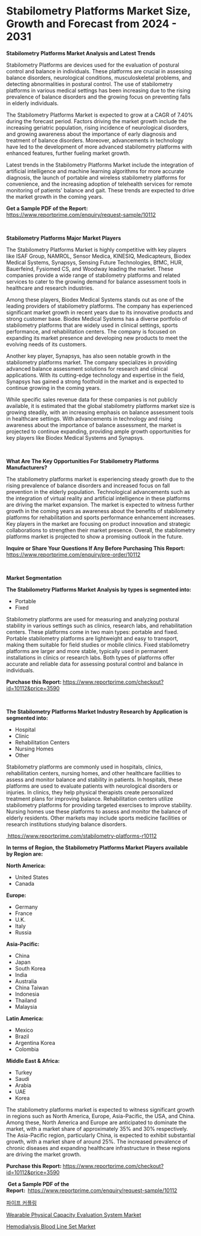 <p><h1>Stabilometry Platforms Market Size, Growth and Forecast from 2024 - 2031</h1></p><p><strong>Stabilometry Platforms Market Analysis and Latest Trends</strong></p>
<p><p>Stabilometry Platforms are devices used for the evaluation of postural control and balance in individuals. These platforms are crucial in assessing balance disorders, neurological conditions, musculoskeletal problems, and detecting abnormalities in postural control. The use of stabilometry platforms in various medical settings has been increasing due to the rising prevalence of balance disorders and the growing focus on preventing falls in elderly individuals.</p><p>The Stabilometry Platforms Market is expected to grow at a CAGR of 7.40% during the forecast period. Factors driving the market growth include the increasing geriatric population, rising incidence of neurological disorders, and growing awareness about the importance of early diagnosis and treatment of balance disorders. Moreover, advancements in technology have led to the development of more advanced stabilometry platforms with enhanced features, further fueling market growth.</p><p>Latest trends in the Stabilometry Platforms Market include the integration of artificial intelligence and machine learning algorithms for more accurate diagnosis, the launch of portable and wireless stabilometry platforms for convenience, and the increasing adoption of telehealth services for remote monitoring of patients' balance and gait. These trends are expected to drive the market growth in the coming years.</p></p>
<p><strong>Get a Sample PDF of the Report:&nbsp;</strong> <a href="https://www.reportprime.com/enquiry/request-sample/10112">https://www.reportprime.com/enquiry/request-sample/10112</a></p>
<p>&nbsp;</p>
<p><strong>Stabilometry Platforms Major Market Players</strong></p>
<p><p>The Stabilometry Platforms Market is highly competitive with key players like ISAF Group, NAMROL, Sensor Medica, KINESIQ, Medicapteurs, Biodex Medical Systems, Synapsys, Sensing Future Technologies, BfMC, HUR, Bauerfeind, Fysiomed CS, and Woodway leading the market. These companies provide a wide range of stabilometry platforms and related services to cater to the growing demand for balance assessment tools in healthcare and research industries.</p><p>Among these players, Biodex Medical Systems stands out as one of the leading providers of stabilometry platforms. The company has experienced significant market growth in recent years due to its innovative products and strong customer base. Biodex Medical Systems has a diverse portfolio of stabilometry platforms that are widely used in clinical settings, sports performance, and rehabilitation centers. The company is focused on expanding its market presence and developing new products to meet the evolving needs of its customers.</p><p>Another key player, Synapsys, has also seen notable growth in the stabilometry platforms market. The company specializes in providing advanced balance assessment solutions for research and clinical applications. With its cutting-edge technology and expertise in the field, Synapsys has gained a strong foothold in the market and is expected to continue growing in the coming years.</p><p>While specific sales revenue data for these companies is not publicly available, it is estimated that the global stabilometry platforms market size is growing steadily, with an increasing emphasis on balance assessment tools in healthcare settings. With advancements in technology and rising awareness about the importance of balance assessment, the market is projected to continue expanding, providing ample growth opportunities for key players like Biodex Medical Systems and Synapsys.</p></p>
<p>&nbsp;</p>
<p><strong>What Are The Key Opportunities For Stabilometry Platforms Manufacturers?</strong></p>
<p><p>The stabilometry platforms market is experiencing steady growth due to the rising prevalence of balance disorders and increased focus on fall prevention in the elderly population. Technological advancements such as the integration of virtual reality and artificial intelligence in these platforms are driving the market expansion. The market is expected to witness further growth in the coming years as awareness about the benefits of stabilometry platforms for rehabilitation and sports performance enhancement increases. Key players in the market are focusing on product innovation and strategic collaborations to strengthen their market presence. Overall, the stabilometry platforms market is projected to show a promising outlook in the future.</p></p>
<p><strong>Inquire or Share Your Questions If Any Before Purchasing This Report:</strong> <a href="https://www.reportprime.com/enquiry/pre-order/10112">https://www.reportprime.com/enquiry/pre-order/10112</a></p>
<p>&nbsp;</p>
<p><strong>Market Segmentation</strong></p>
<p><strong>The Stabilometry Platforms Market Analysis by types is segmented into:</strong></p>
<p><ul><li>Portable</li><li>Fixed</li></ul></p>
<p><p>Stabilometry platforms are used for measuring and analyzing postural stability in various settings such as clinics, research labs, and rehabilitation centers. These platforms come in two main types: portable and fixed. Portable stabilometry platforms are lightweight and easy to transport, making them suitable for field studies or mobile clinics. Fixed stabilometry platforms are larger and more stable, typically used in permanent installations in clinics or research labs. Both types of platforms offer accurate and reliable data for assessing postural control and balance in individuals.</p></p>
<p><strong>Purchase this Report:&nbsp;</strong><a href="https://www.reportprime.com/checkout?id=10112&price=3590">https://www.reportprime.com/checkout?id=10112&price=3590</a></p>
<p>&nbsp;</p>
<p><strong>The Stabilometry Platforms Market Industry Research by Application is segmented into:</strong></p>
<p><ul><li>Hospital</li><li>Clinic</li><li>Rehabilitation Centers</li><li>Nursing Homes</li><li>Other</li></ul></p>
<p><p>Stabilometry platforms are commonly used in hospitals, clinics, rehabilitation centers, nursing homes, and other healthcare facilities to assess and monitor balance and stability in patients. In hospitals, these platforms are used to evaluate patients with neurological disorders or injuries. In clinics, they help physical therapists create personalized treatment plans for improving balance. Rehabilitation centers utilize stabilometry platforms for providing targeted exercises to improve stability. Nursing homes use these platforms to assess and monitor the balance of elderly residents. Other markets may include sports medicine facilities or research institutions studying balance disorders.</p></p>
<p><a href="https://www.reportprime.com/stabilometry-platforms-r10112">&nbsp;https://www.reportprime.com/stabilometry-platforms-r10112</a></p>
<p><strong>In terms of Region, the Stabilometry Platforms Market Players available by Region are:</strong></p>
<p>
    <p> <strong> North America: </strong>
        <ul>
            <li>United States</li>
            <li>Canada</li>
        </ul>
        </p> 
    <p> <strong> Europe: </strong>
        <ul>
            <li>Germany</li>
            <li>France</li>
            <li>U.K.</li>
            <li>Italy</li>
            <li>Russia</li>
        </ul>
        </p> 
    <p> <strong> Asia-Pacific: </strong>
        <ul>
            <li>China</li>
            <li>Japan</li>
            <li>South Korea</li>
            <li>India</li>
            <li>Australia</li>
            <li>China Taiwan</li>
            <li>Indonesia</li>
            <li>Thailand</li>
            <li>Malaysia</li>
        </ul>
        </p> 
    <p> <strong> Latin America: </strong>
        <ul>
            <li>Mexico</li>
            <li>Brazil</li>
            <li>Argentina Korea</li>
            <li>Colombia</li>
        </ul>
        </p> 
    <p> <strong> Middle East & Africa: </strong>
        <ul>
            <li>Turkey</li>
            <li>Saudi</li>
            <li>Arabia</li>
            <li>UAE</li>
            <li>Korea</li>
        </ul>
    </p>
    </p>
<p><p>The stabilometry platforms market is expected to witness significant growth in regions such as North America, Europe, Asia-Pacific, the USA, and China. Among these, North America and Europe are anticipated to dominate the market, with a market share of approximately 35% and 30% respectively. The Asia-Pacific region, particularly China, is expected to exhibit substantial growth, with a market share of around 25%. The increased prevalence of chronic diseases and expanding healthcare infrastructure in these regions are driving the market growth.</p></p>
<p><strong>Purchase this Report: </strong><a href="https://www.reportprime.com/checkout?id=10112&price=3590">https://www.reportprime.com/checkout?id=10112&price=3590</a></p>
<p>&nbsp;<strong>Get a Sample PDF of the Report:&nbsp;&nbsp;</strong><a href="https://www.reportprime.com/enquiry/request-sample/10112">https://www.reportprime.com/enquiry/request-sample/10112</a></p>
<p><strong></strong></p>
<p><p><a href="https://github.com/LanceOlsotn8978/Market-Research-Report-List-1/blob/main/405260421685.md">파이프 커플링</a></p><p><a href="https://github.com/redneck06/Market-Research-Report-List-2/blob/main/wearable-physical-capacity-evaluation-system-market.md">Wearable Physical Capacity Evaluation System Market</a></p><p><a href="https://github.com/nicoletavirag/Market-Research-Report-List-2/blob/main/hemodialysis-blood-line-set-market.md">Hemodialysis Blood Line Set Market</a></p></p>